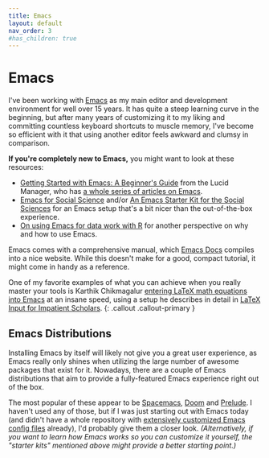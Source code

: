 ```yaml
---
title: Emacs
layout: default
nav_order: 3
#has_children: true
---
```


# Emacs

I've been working with [Emacs](https://www.gnu.org/software/emacs/) as my main
editor and development environment for well over 15 years. It has quite a steep
learning curve in the beginning, but after many years of customizing it to my
liking and committing countless keyboard shortcuts to muscle memory, I've become
so efficient with it that using another editor feels awkward and clumsy in
comparison.

**If you're completely new to Emacs,** you might want to look at these resources:

+ [Getting Started with Emacs: A Beginner's
  Guide](https://lucidmanager.org/productivity/getting-started-with-emacs/) from
  the Lucid Manager, who has [a whole series of articles on
  Emacs](https://lucidmanager.org/tags/emacs/).
+ [Emacs for Social
  Science](https://gitlab.com/jabranham/emacs-for-social-science) and/or [An
  Emacs Starter Kit for the Social
  Sciences](https://kieranhealy.org/resources/emacs-starter-kit/) for an Emacs
  setup that's a bit nicer than the out-of-the-box experience.
+ [On using Emacs for data work with
  R](https://gist.github.com/davebraze/ff95762bea2868f52942c0bb2d247b29) for
  another perspective on why and how to use Emacs.

Emacs comes with a comprehensive manual, which [Emacs
Docs](https://emacsdocs.org/) compiles into a nice website. While this doesn't
make for a good, compact tutorial, it might come in handy as a reference.

One of my favorite examples of what you can achieve when you really master your
tools is Karthik Chikmagalur [entering LaTeX math equations into
Emacs](https://karthinks.com/img/latex-full-demo-1.mp4) at an insane speed,
using a setup he describes in detail in [LaTeX Input for Impatient
Scholars](https://karthinks.com/software/latex-input-for-impatient-scholars/).
{: .callout .callout-primary }

## Emacs Distributions

Installing Emacs by itself will likely not give you a great user experience, as
Emacs really only shines when utilizing the large number of awesome packages
that exist for it. Nowadays, there are a couple of Emacs distributions that aim
to provide a fully-featured Emacs experience right out of the box.

The most popular of these appear to be [Spacemacs](https://www.spacemacs.org/),
[Doom](https://github.com/hlissner/doom-emacs) and
[Prelude](https://prelude.emacsredux.com/). I haven't used any of those, but if
I was just starting out with Emacs today (and didn't have a whole repository
with [extensively customized Emacs config
files](https://github.com/mbollmann/linux-essentials/tree/master/dot-files/.emacs.d)
already), I'd probably give them a closer look. _(Alternatively, if you want to
learn how Emacs works so you can customize it yourself, the "starter kits"
mentioned above might provide a better starting point.)_
